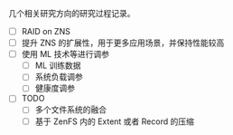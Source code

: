 几个相关研究方向的研究过程记录。

- [ ] RAID on ZNS
- [ ] 提升 ZNS 的扩展性，用于更多应用场景，并保持性能较高
- [ ] 使用 ML 技术等进行调参
  - [ ] ML 训练数据
  - [ ] 系统负载调参
  - [ ] 健康度调参
- [ ] TODO
  - [ ] 多个文件系统的融合
  - [ ] 基于 ZenFS 内的 Extent 或者 Record 的压缩